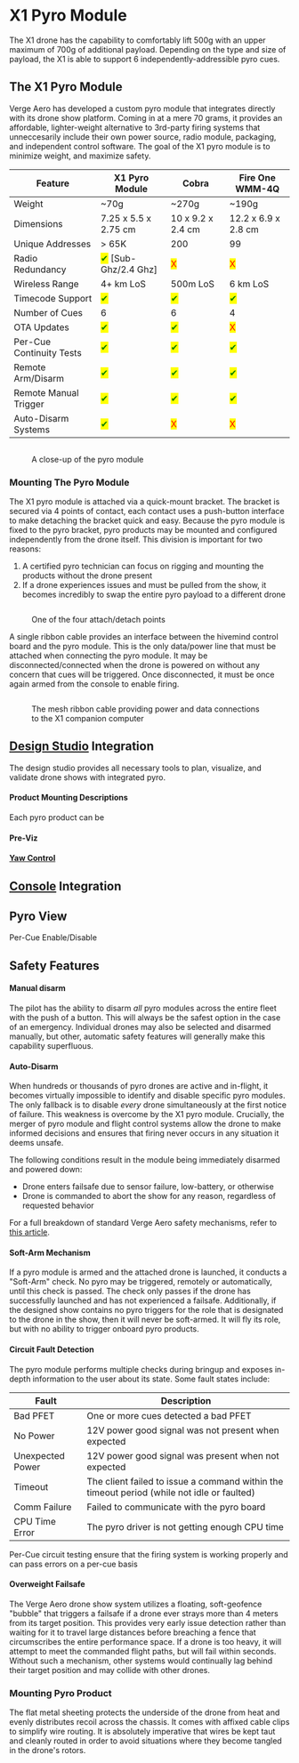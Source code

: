 # X1 Pyro Module

The X1 drone has the capability to comfortably lift 500g with an upper maximum of 700g of additional payload. Depending on the type and size of payload, the X1 is able to support 6 independently-addressible pyro cues.

## The X1 Pyro Module

Verge Aero has developed a custom pyro module that integrates directly with its drone show platform. Coming in at a mere 70 grams, it provides an affordable, lighter-weight alternative to 3rd-party firing systems that unneccesarily include their own power source, radio module, packaging, and independent control software. The goal of the X1 pyro module is to minimize weight, and maximize safety.

| Feature                  | X1 Pyro Module                                         | Cobra                               | Fire One WMM-4Q                     |
| ------------------------ | ------------------------------------------------------ | ----------------------------------- | ----------------------------------- |
| Weight                   | \~70g                                                  | \~270g                              | \~190g                              |
| Dimensions               | 7.25 x 5.5 x 2.75 cm                                   | 10 x 9.2 x 2.4 cm                   | 12.2 x 6.9 x 2.8 cm                 |
| Unique Addresses         |  > 65K                                                 | 200                                 | 99                                  |
| Radio Redundancy         | <mark style="color:green;">✔</mark> \[Sub-Ghz/2.4 Ghz] | <mark style="color:red;">X</mark>   | <mark style="color:red;">X</mark>   |
| Wireless Range           | 4+ km LoS                                              | 500m LoS                            | 6 km LoS                            |
| Timecode Support         | <mark style="color:green;">✔</mark>                    | <mark style="color:green;">✔</mark> | <mark style="color:green;">✔</mark> |
| Number of Cues           | 6                                                      | 6                                   | 4                                   |
| OTA Updates              | <mark style="color:green;">✔</mark>                    | <mark style="color:green;">✔</mark> | <mark style="color:red;">X</mark>   |
| Per-Cue Continuity Tests | <mark style="color:green;">✔</mark>                    | <mark style="color:green;">✔</mark> | <mark style="color:green;">✔</mark> |
| Remote Arm/Disarm        | <mark style="color:green;">✔</mark>                    | <mark style="color:green;">✔</mark> | <mark style="color:green;">✔</mark> |
| Remote Manual Trigger    | <mark style="color:green;">✔</mark>                    | <mark style="color:green;">✔</mark> | <mark style="color:green;">✔</mark> |
| Auto-Disarm Systems      | <mark style="color:green;">✔</mark>                    | <mark style="color:red;">X</mark>   | <mark style="color:red;">X</mark>   |



<figure><img src="../../.gitbook/assets/Screenshot 2025-01-13 113617.jpg" alt=""><figcaption><p>A close-up of the pyro module</p></figcaption></figure>

### Mounting The Pyro Module

The X1 pyro module is attached via a quick-mount bracket. The bracket is secured via 4 points of contact, each contact uses a push-button interface to make detaching the bracket quick and easy. Because the pyro module is fixed to the pyro bracket, pyro products may be mounted and configured independently from the drone itself. This division is important for two reasons:

1. A certified pyro technician can focus on rigging and mounting the products without the drone present
2. If a drone experiences issues and must be pulled from the show, it becomes incredibly to swap the entire pyro payload to a different drone

<figure><img src="../../.gitbook/assets/image (28).png" alt=""><figcaption><p>One of the four attach/detach points</p></figcaption></figure>

A single ribbon cable provides an interface between the hivemind control board and the pyro module. This is the only data/power line that must be attached when connecting the pyro module. It may be disconnected/connected when the drone is powered on without any concern that cues will be triggered. Once disconnected, it must be once again armed from the console to enable firing.

<figure><img src="../../.gitbook/assets/image (31).png" alt=""><figcaption><p>The mesh ribbon cable providing power and data connections to the X1 companion computer</p></figcaption></figure>

## [Design Studio](../../drone-show-software/publish-your-docs/) Integration

The design studio provides all necessary tools to plan, visualize, and validate drone shows with integrated pyro.

#### Product Mounting Descriptions

Each pyro product can be&#x20;

#### Pre-Viz

#### [Yaw Control](../../drone-show-software/publish-your-docs/advanced-topics/yaw-control.md)

####

## [Console](../../drone-show-software/verge-console/) Integration

## Pyro View

Per-Cue Enable/Disable

## Safety Features

#### Manual disarm

The pilot has the ability to disarm _all_ pyro modules across the entire fleet with the push of a button. This will always be the safest option in the case of an emergency. Individual drones may also be selected and disarmed manually, but other, automatic safety features will generally make this capability superfluous.

#### Auto-Disarm&#x20;

When hundreds or thousands of pyro drones are active and in-flight, it becomes virtually impossible to identify and disable specific pyro modules. The only fallback is to disable _every_ drone simultaneously at the first notice of failure. This weakness is overcome by the X1 pyro module. Crucially, the merger of pyro module and flight control systems allow the drone to make informed decisions and ensures that firing never occurs in any situation it deems unsafe.&#x20;

The following conditions result in the module being immediately disarmed and powered down:

* Drone enters failsafe due to sensor failure, low-battery, or otherwise
* Drone is commanded to abort the show for any reason, regardless of requested behavior

For a full breakdown of standard Verge Aero safety mechanisms, refer to [this article](../../drone-show-technology/safety.md).

#### Soft-Arm Mechanism

If a pyro module is armed and the attached drone is launched, it conducts a "Soft-Arm" check. No pyro may be triggered, remotely or automatically, until this check is passed. The check only passes if the drone has successfully launched and has not experienced a failsafe. Additionally, if the designed show contains no pyro triggers for the role that is designated to the drone in the show, then it will never be soft-armed. It will fly its role, but with no ability to trigger onboard pyro products.

#### **Circuit Fault Detection**

The pyro module performs multiple checks during bringup and exposes in-depth information to the user about its state. Some fault states include:

| Fault            | Description                                                                                |
| ---------------- | ------------------------------------------------------------------------------------------ |
| Bad PFET         | One or more cues detected a bad PFET                                                       |
| No Power         | 12V power good signal was not present when expected                                        |
| Unexpected Power | 12V power good signal was present when not expected                                        |
| Timeout          | The client failed to issue a command within the timeout period (while not idle or faulted) |
| Comm Failure     | Failed to communicate with the pyro board                                                  |
| CPU Time Error   | The pyro driver is not getting enough CPU time                                             |

Per-Cue circuit testing ensure that the firing system is working properly and can pass errors on a per-cue basis

#### Overweight Failsafe

The Verge Aero drone show system utilizes a floating, soft-geofence "bubble" that triggers a failsafe if a drone ever strays more than 4 meters from its target position. This provides very early issue detection rather than waiting for it to travel large distances before breaching a fence that circumscribes the entire performance space. If a drone is too heavy, it will attempt to meet the commanded flight paths, but will fail within seconds. Without such a mechanism, other systems would continually lag behind their target position and may collide with other drones.

### Mounting Pyro Product

The flat metal sheeting protects the underside of the drone from heat and evenly distributes recoil across the chassis. It comes with affixed cable clips to simplify wire routing. It is absolutely imperative that wires be kept taut and cleanly routed in order to avoid situations where they become tangled in the drone's rotors.

